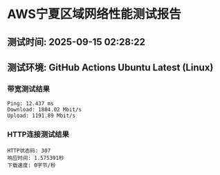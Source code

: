 # AWS宁夏区域网络性能测试报告
## 测试时间: 2025-09-15 02:28:22
## 测试环境: GitHub Actions Ubuntu Latest (Linux)

### 带宽测试结果
```
Ping: 12.437 ms
Download: 1804.02 Mbit/s
Upload: 1191.89 Mbit/s
```

### HTTP连接测试结果
```
HTTP状态码: 307
响应时间: 1.575391秒
下载速度: 0字节/秒
```

